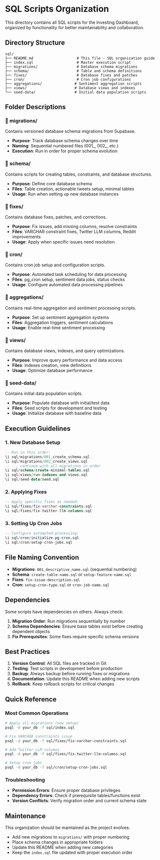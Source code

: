 # SQL Scripts Organization

This directory contains all SQL scripts for the Investing Dashboard, organized by functionality for better maintainability and collaboration.

## Directory Structure

```
sql/
├── README.md                    # This file - SQL organization guide
├── index.sql                    # Master execution script
├── migrations/                  # Database schema migrations
├── schema/                      # Table and schema definitions
├── fixes/                       # Database fixes and patches
├── cron/                        # Cron job configurations
├── aggregations/               # Sentiment aggregation scripts
├── views/                      # Database views and indexes
└── seed-data/                  # Initial data population scripts
```

## Folder Descriptions

### 📁 migrations/
Contains versioned database schema migrations from Supabase.
- **Purpose**: Track database schema changes over time
- **Naming**: Sequential numbered files (001_, 002_, etc.)
- **Execution**: Run in order for proper schema evolution

### 📁 schema/
Contains scripts for creating tables, constraints, and database structures.
- **Purpose**: Define core database schema
- **Files**: Table creation, actionable tweets setup, minimal tables
- **Usage**: Run when setting up new database instances

### 📁 fixes/
Contains database fixes, patches, and corrections.
- **Purpose**: Fix issues, add missing columns, resolve constraints
- **Files**: VARCHAR constraint fixes, Twitter LLM columns, Reddit improvements
- **Usage**: Apply when specific issues need resolution

### 📁 cron/
Contains cron job setup and configuration scripts.
- **Purpose**: Automated task scheduling for data processing
- **Files**: pg_cron setup, sentiment data jobs, status checks
- **Usage**: Configure automated data processing pipelines

### 📁 aggregations/
Contains real-time aggregation and sentiment processing scripts.
- **Purpose**: Set up sentiment aggregation systems
- **Files**: Aggregation triggers, sentiment calculations
- **Usage**: Enable real-time sentiment processing

### 📁 views/
Contains database views, indexes, and query optimizations.
- **Purpose**: Improve query performance and data access
- **Files**: Indexes creation, view definitions
- **Usage**: Optimize database performance

### 📁 seed-data/
Contains initial data population scripts.
- **Purpose**: Populate database with initial/test data
- **Files**: Seed scripts for development and testing
- **Usage**: Initialize database with baseline data

## Execution Guidelines

### 1. New Database Setup
```sql
-- Run in this order:
\i sql/migrations/001_create_schema.sql
\i sql/migrations/002_create_views.sql
-- ... continue with all migrations in order
\i sql/schema/create-minimal-tables.sql
\i sql/views/run-indexes-and-views.sql
\i sql/seed-data/seed.sql
```

### 2. Applying Fixes
```sql
-- Apply specific fixes as needed:
\i sql/fixes/fix-varchar-constraints.sql
\i sql/fixes/fix-twitter-llm-columns.sql
```

### 3. Setting Up Cron Jobs
```sql
-- Configure automated processing:
\i sql/cron/initialize-pg-cron.sql
\i sql/cron/setup-cron-jobs.sql
```

## File Naming Convention

- **Migrations**: `001_descriptive_name.sql` (sequential numbering)
- **Schema**: `create-table-name.sql` or `setup-feature-name.sql`
- **Fixes**: `fix-issue-description.sql`
- **Cron**: `setup-cron-type.sql` or `cron-job-name.sql`

## Dependencies

Some scripts have dependencies on others. Always check:
1. **Migration Order**: Run migrations sequentially by number
2. **Schema Dependencies**: Ensure base tables exist before creating dependent objects
3. **Fix Prerequisites**: Some fixes require specific schema versions

## Best Practices

1. **Version Control**: All SQL files are tracked in Git
2. **Testing**: Test scripts in development before production
3. **Backup**: Always backup before running fixes or migrations
4. **Documentation**: Update this README when adding new scripts
5. **Rollback**: Keep rollback scripts for critical changes

## Quick Reference

### Most Common Operations

```bash
# Apply all migrations (new setup)
psql -d your_db -f sql/index.sql

# Fix VARCHAR constraints issue
psql -d your_db -f sql/fixes/fix-varchar-constraints.sql

# Add Twitter LLM columns
psql -d your_db -f sql/fixes/fix-twitter-llm-columns.sql

# Setup cron jobs
psql -d your_db -f sql/cron/setup-cron-jobs.sql
```

### Troubleshooting

- **Permission Errors**: Ensure proper database privileges
- **Dependency Errors**: Check if prerequisite tables/functions exist
- **Version Conflicts**: Verify migration order and current schema state

## Maintenance

This organization should be maintained as the project evolves:
- Add new migrations to `migrations/` with proper numbering
- Place schema changes in appropriate folders
- Update this README when adding new categories
- Keep the `index.sql` file updated with proper execution order
